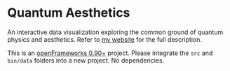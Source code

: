 # Quantum Aesthetics
An interactive data visualization exploring the common ground of quantum physics and aesthetics. Refer to [my website](http://zentralwerkstatt.org/projects/quantum.html) for the full description.

This is an [openFrameworks 0.90+](http://openframeworks.cc/) project. Please integrate the `src` and `bin/data` folders into a new project. No dependencies.
